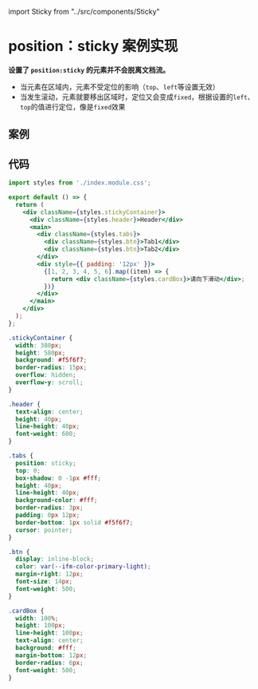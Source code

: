 import Sticky from "../src/components/Sticky"

# position：sticky 案例实现

**设置了 <code>position:sticky</code> 的元素并不会脱离文档流。**

- 当元素在区域内，元素不受定位的影响（<code>top</code>、<code>left</code>等设置无效）
- 当发生滚动，元素就要移出区域时，定位又会变成<code>fixed</code>，根据设置的<code>left</code>、<code>top</code>的值进行定位，像是<code>fixed</code>效果

## 案例

<Sticky></Sticky>

## 代码

```jsx
import styles from './index.module.css';

export default () => {
  return (
    <div className={styles.stickyContainer}>
      <div className={styles.header}>Header</div>
      <main>
        <div className={styles.tabs}>
          <div className={styles.btn}>Tab1</div>
          <div className={styles.btn}>Tab2</div>
        </div>
        <div style={{ padding: '12px' }}>
          {[1, 2, 3, 4, 5, 6].map((item) => {
            return <div className={styles.cardBox}>请向下滑动</div>;
          })}
        </div>
      </main>
    </div>
  );
};
```

```css
.stickyContainer {
  width: 380px;
  height: 580px;
  background: #f5f6f7;
  border-radius: 15px;
  overflow: hidden;
  overflow-y: scroll;
}

.header {
  text-align: center;
  height: 40px;
  line-height: 40px;
  font-weight: 600;
}

.tabs {
  position: sticky;
  top: 0;
  box-shadow: 0 -1px #fff;
  height: 40px;
  line-height: 40px;
  background-color: #fff;
  border-radius: 3px;
  padding: 0px 12px;
  border-bottom: 1px solid #f5f6f7;
  cursor: pointer;
}

.btn {
  display: inline-block;
  color: var(--ifm-color-primary-light);
  margin-right: 12px;
  font-size: 14px;
  font-weight: 500;
}

.cardBox {
  width: 100%;
  height: 100px;
  line-height: 100px;
  text-align: center;
  background: #fff;
  margin-bottom: 12px;
  border-radius: 6px;
  font-weight: 500;
}
```

